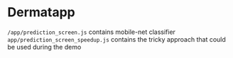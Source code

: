 # Dermatapp

`/app/prediction_screen.js` contains mobile-net classifier <br/>
`app/prediction_screen_speedup.js` contains the tricky approach that could be used during the demo
